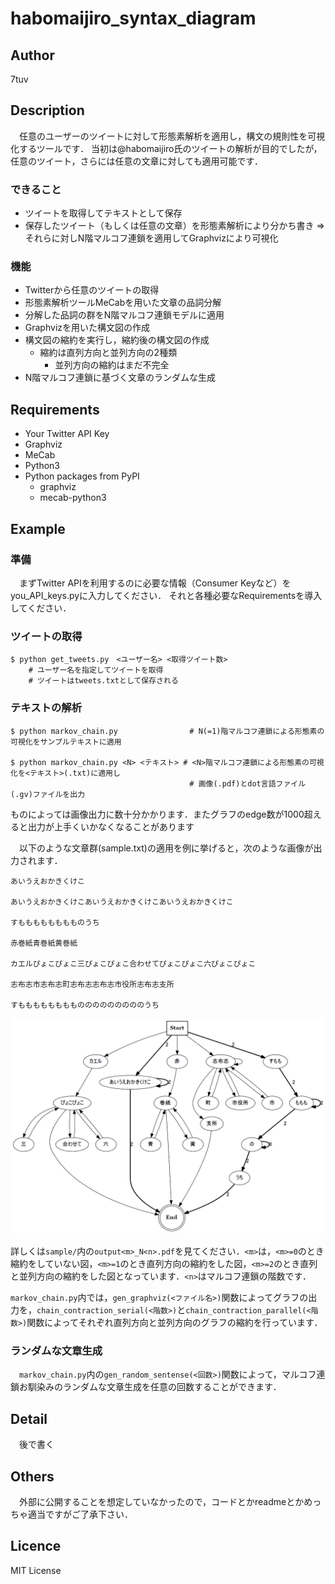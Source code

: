 habomaijiro_syntax_diagram
===

## Author
7tuv

## Description
　任意のユーザーのツイートに対して形態素解析を適用し，構文の規則性を可視化するツールです．
当初は@habomaijiro氏のツイートの解析が目的でしたが，任意のツイート，さらには任意の文章に対しても適用可能です．

### できること
* ツイートを取得してテキストとして保存
* 保存したツイート（もしくは任意の文章）を形態素解析により分かち書き ⇒ それらに対しN階マルコフ連鎖を適用してGraphvizにより可視化

### 機能
* Twitterから任意のツイートの取得
* 形態素解析ツールMeCabを用いた文章の品詞分解
* 分解した品詞の群をN階マルコフ連鎖モデルに適用
* Graphvizを用いた構文図の作成
* 構文図の縮約を実行し，縮約後の構文図の作成
	- 縮約は直列方向と並列方向の2種類
		- 並列方向の縮約はまだ不完全
* N階マルコフ連鎖に基づく文章のランダムな生成

## Requirements
* Your Twitter API Key
* Graphviz
* MeCab
* Python3
* Python packages from PyPI
	- graphviz
	- mecab-python3

## Example
### 準備
　まずTwitter APIを利用するのに必要な情報（Consumer Keyなど）をyou_API_keys.pyに入力してください．
それと各種必要なRequirementsを導入してください．

### ツイートの取得
	$ python get_tweets.py　<ユーザー名> <取得ツイート数>
		# ユーザー名を指定してツイートを取得
		# ツイートはtweets.txtとして保存される

### テキストの解析
	$ python markov_chain.py				# N(=1)階マルコフ連鎖による形態素の可視化をサンプルテキストに適用

	$ python markov_chain.py <N> <テキスト>	# <N>階マルコフ連鎖による形態素の可視化を<テキスト>(.txt)に適用し
											# 画像(.pdf)とdot言語ファイル(.gv)ファイルを出力

ものによっては画像出力に数十分かかります．またグラフのedge数が1000超えると出力が上手くいかなくなることがあります

　以下のような文章群(sample.txt)の適用を例に挙げると，次のような画像が出力されます．

	あいうえおかきくけこ
	
	あいうえおかきくけこあいうえおかきくけこあいうえおかきくけこ
	
	すもももももももものうち
	
	赤巻紙青巻紙黄巻紙
	
	カエルぴょこぴょこ三ぴょこぴょこ合わせてぴょこぴょこ六ぴょこぴょこ
	
	志布志市志布志町志布志志布志市役所志布志支所
	
	すもももももももものののののののののうち

![画像(outputs1_N1.pdfより)](sample/output1_N1.PNG)

詳しくは`sample/`内の`output<m>_N<n>.pdf`を見てください．`<m>`は，`<m>=0`のとき縮約をしていない図，`<m>=1`のとき直列方向の縮約をした図，`<m>=2`のとき直列と並列方向の縮約をした図となっています．`<n>`はマルコフ連鎖の階数です．

`markov_chain.py`内では，`gen_graphviz(<ファイル名>)`関数によってグラフの出力を，`chain_contraction_serial(<階数>)`と`chain_contraction_parallel(<階数>)`関数によってそれぞれ直列方向と並列方向のグラフの縮約を行っています．

### ランダムな文章生成
　`markov_chain.py`内の`gen_random_sentense(<回数>)`関数によって，マルコフ連鎖お馴染みのランダムな文章生成を任意の回数することができます．

## Detail
　後で書く

## Others
　外部に公開することを想定していなかったので，コードとかreadmeとかめっちゃ適当ですがご了承下さい．

## Licence
MIT License
